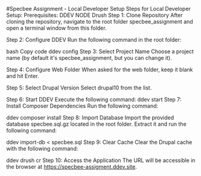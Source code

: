 #Specbee Assignment - Local Developer Setup
Steps for Local Developer Setup:
Prerequisites:
DDEV
NODE
Drush
Step 1: Clone Repository
After cloning the repository, navigate to the root folder specbee_assignment and open a terminal window from this folder.

Step 2: Configure DDEV
Run the following command in the root folder:

bash
Copy code
ddev config
Step 3: Select Project Name
Choose a project name (by default it's specbee_assignment, but you can change it).

Step 4: Configure Web Folder
When asked for the web folder, keep it blank and hit Enter.

Step 5: Select Drupal Version
Select drupal10 from the list.

Step 6: Start DDEV
Execute the following command:
ddev start
Step 7: Install Composer Dependencies
Run the following command:

ddev composer install
Step 8: Import Database
Import the provided database specbee.sql.gz located in the root folder. Extract it and run the following command:

ddev import-db < specbee.sql
Step 9: Clear Cache
Clear the Drupal cache with the following command:

ddev drush cr
Step 10: Access the Application
The URL will be accessible in the browser at https://specbee-assigment.ddev.site.

